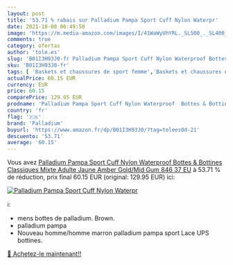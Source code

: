```yaml
---
layout: post
title: '53.71 % rabais sur Palladium Pampa Sport Cuff Nylon Waterpr'
date: 2021-10-08 06:49:50
image: 'https://m.media-amazon.com/images/I/41WaWyUhYRL._SL500_._SL400_.jpg'
comments: true
category: ofertas
author: 'tole.es'
slug: 'B01I3H93J0-fr Palladium Pampa Sport Cuff Nylon Waterproof Bottes &...'
sku: 'B01I3H93J0-fr'
tags: [ 'Baskets et chaussures de sport femme','Baskets et chaussures de sport homme','Baskets mode femme','Baskets mode homme','Bottes et boots homme','Bottes et bottines femme','Boutiques','Chaussures','Chaussures et Sacs','Chaussures femme','Chaussures homme','Custom Stores','palladium', ]
actualPrice: 60.15 EUR
currency: EUR
price: 60.15
comparePrice: 129.95 EUR
prodname: 'Palladium Pampa Sport Cuff Nylon Waterproof  Bottes & Bottines Classiques Mixte Adulte  Jaune  Amber Gold/Mid Gum 846   37 EU'
country: 'fr'
flag: '🇫🇷'
brand: 'Palladium'
buyurl: 'https://www.amazon.fr/dp/B01I3H93J0/?tag=tolees0d-21'
descuento: '53.71'
average: '60.15'
---
```


Vous avez [Palladium Pampa Sport Cuff Nylon Waterproof  Bottes & Bottines Classiques Mixte Adulte  Jaune  Amber Gold/Mid Gum 846   37 EU](https://www.amazon.fr/dp/B01I3H93J0/?tag=tolees0d-21)  à  53.71 % de réduction, prix final  60.15 EUR (original: 129.95 EUR) ici:

[![Palladium Pampa Sport Cuff Nylon Waterpr](https://m.media-amazon.com/images/I/41WaWyUhYRL._SL500_._SL400_.jpg)](https://www.amazon.fr/dp/B01I3H93J0/?tag=tolees0d-21)

ℹ️:

- mens bottes de palladium. Brown.
- palladium pampa
- Nouveau homme/homme marron palladium pampa sport Lace UPS bottines.

[🛒 Achetez-le maintenant!!](https://www.amazon.fr/dp/B01I3H93J0/?tag=tolees0d-21)
